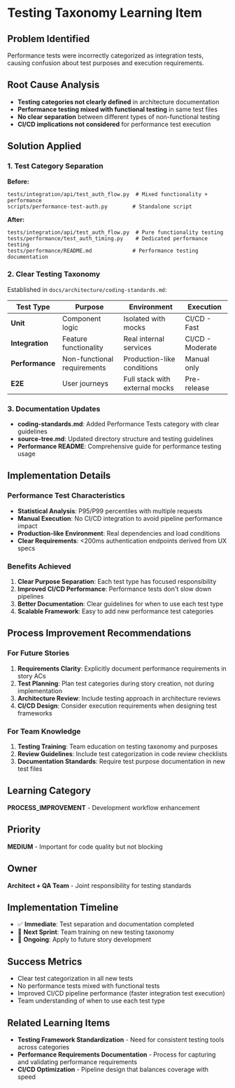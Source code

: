 # Testing Taxonomy Learning Item

## Problem Identified
Performance tests were incorrectly categorized as integration tests, causing confusion about test purposes and execution requirements.

## Root Cause Analysis
- **Testing categories not clearly defined** in architecture documentation
- **Performance testing mixed with functional testing** in same test files
- **No clear separation** between different types of non-functional testing
- **CI/CD implications not considered** for performance test execution

## Solution Applied

### 1. Test Category Separation
**Before:**
```
tests/integration/api/test_auth_flow.py  # Mixed functionality + performance
scripts/performance-test-auth.py        # Standalone script
```

**After:**
```
tests/integration/api/test_auth_flow.py  # Pure functionality testing
tests/performance/test_auth_timing.py    # Dedicated performance testing
tests/performance/README.md             # Performance testing documentation
```

### 2. Clear Testing Taxonomy
Established in `docs/architecture/coding-standards.md`:

| Test Type | Purpose | Environment | Execution |
|-----------|---------|-------------|-----------|
| **Unit** | Component logic | Isolated with mocks | CI/CD - Fast |
| **Integration** | Feature functionality | Real internal services | CI/CD - Moderate |
| **Performance** | Non-functional requirements | Production-like conditions | Manual only |
| **E2E** | User journeys | Full stack with external mocks | Pre-release |

### 3. Documentation Updates
- **coding-standards.md**: Added Performance Tests category with clear guidelines
- **source-tree.md**: Updated directory structure and testing guidelines
- **Performance README**: Comprehensive guide for performance testing usage

## Implementation Details

### Performance Test Characteristics
- **Statistical Analysis**: P95/P99 percentiles with multiple requests
- **Manual Execution**: No CI/CD integration to avoid pipeline performance impact
- **Production-like Environment**: Real dependencies and load conditions
- **Clear Requirements**: <200ms authentication endpoints derived from UX specs

### Benefits Achieved
1. **Clear Purpose Separation**: Each test type has focused responsibility
2. **Improved CI/CD Performance**: Performance tests don't slow down pipelines
3. **Better Documentation**: Clear guidelines for when to use each test type
4. **Scalable Framework**: Easy to add new performance test categories

## Process Improvement Recommendations

### For Future Stories
1. **Requirements Clarity**: Explicitly document performance requirements in story ACs
2. **Test Planning**: Plan test categories during story creation, not during implementation
3. **Architecture Review**: Include testing approach in architecture reviews
4. **CI/CD Design**: Consider execution requirements when designing test frameworks

### For Team Knowledge
1. **Testing Training**: Team education on testing taxonomy and purposes
2. **Review Guidelines**: Include test categorization in code review checklists
3. **Documentation Standards**: Require test purpose documentation in new test files

## Learning Category
**PROCESS_IMPROVEMENT** - Development workflow enhancement

## Priority
**MEDIUM** - Important for code quality but not blocking

## Owner
**Architect + QA Team** - Joint responsibility for testing standards

## Implementation Timeline
- ✅ **Immediate**: Test separation and documentation completed
- 🔄 **Next Sprint**: Team training on new testing taxonomy
- 🔄 **Ongoing**: Apply to future story development

## Success Metrics
- Clear test categorization in all new tests
- No performance tests mixed with functional tests
- Improved CI/CD pipeline performance (faster integration test execution)
- Team understanding of when to use each test type

## Related Learning Items
- **Testing Framework Standardization** - Need for consistent testing tools across categories
- **Performance Requirements Documentation** - Process for capturing and validating performance requirements
- **CI/CD Optimization** - Pipeline design that balances coverage with speed
